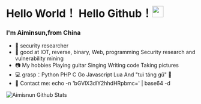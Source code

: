 # Hello World！ Hello Github！<img src="https://raw.githubusercontent.com/iampavangandhi/iampavangandhi/master/gifs/Hi.gif" width="30px">

### I'm Aiminsun,from China
- 🔭 security researcher
- 🤔 good at IOT, reverse, binary, Web, programming Security research and vulnerability mining
- 📷 My hobbies Playing guitar Singing Writing code Taking pictures
- 💻 grasp：Python PHP C Go Javascript Lua And "tuì táng gǔ" 🤣
- 📧 Contact me:  echo -n 'bGVlX3dlY2hhdHRpbmc=' | base64 -d

![Aimisnun Github Stats](https://github-readme-stats.vercel.app/api?username=Aiminsun&show_icons=true&title_color=fff&icon_color=79ff97&text_color=9f9f9f&bg_color=151515)

<!---
Aiminsun/Aiminsun is a ✨ special ✨ repository because its `README.md` (this file) appears on your GitHub profile.
You can click the Preview link to take a look at your changes.
--->
